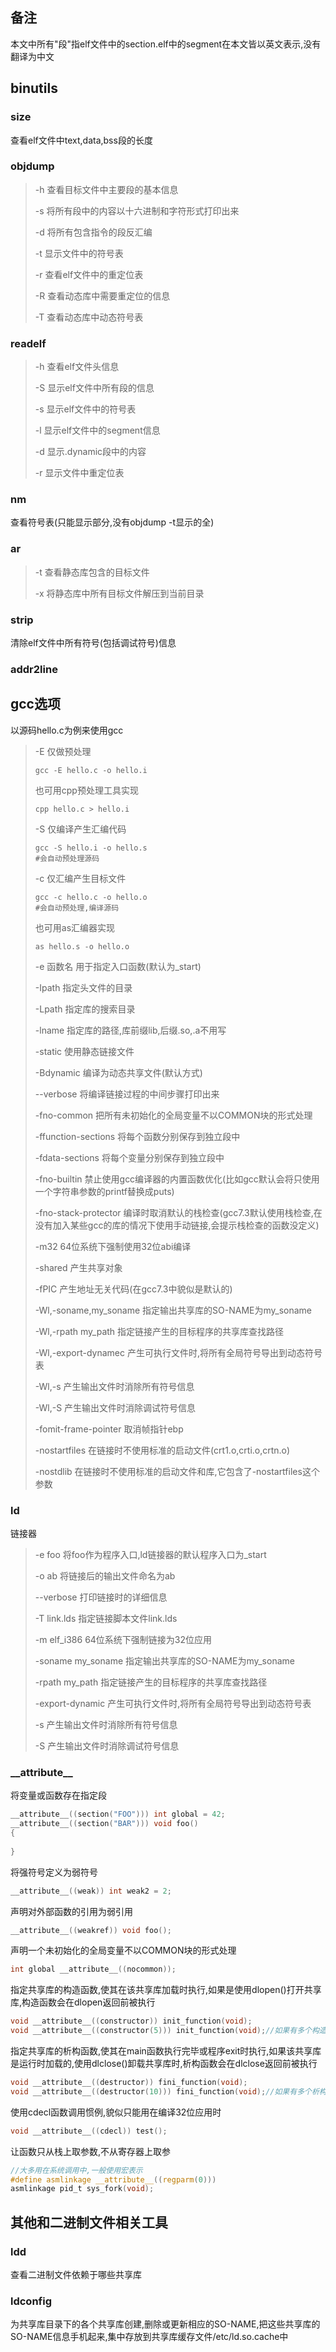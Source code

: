 ## 备注

本文中所有"段"指elf文件中的section.elf中的segment在本文皆以英文表示,没有翻译为中文



## binutils

### size

查看elf文件中text,data,bss段的长度

### objdump

> -h	查看目标文件中主要段的基本信息
>
> -s	将所有段中的内容以十六进制和字符形式打印出来
>
> -d	将所有包含指令的段反汇编
>
> -t	显示文件中的符号表
>
> -r	查看elf文件中的重定位表
>
> -R	查看动态库中需要重定位的信息
>
> -T	查看动态库中动态符号表

### readelf

> -h	查看elf文件头信息
>
> -S	显示elf文件中所有段的信息
>
> -s	显示elf文件中的符号表
>
> -l	显示elf文件中的segment信息
>
> -d	显示.dynamic段中的内容
>
> -r	显示文件中重定位表

### nm

查看符号表(只能显示部分,没有objdump -t显示的全)

### ar

> -t	查看静态库包含的目标文件
>
> -x	将静态库中所有目标文件解压到当前目录

### strip

清除elf文件中所有符号(包括调试符号)信息

### addr2line



## gcc选项

以源码hello.c为例来使用gcc

> -E	仅做预处理
>
> ```shell
> gcc -E hello.c -o hello.i
> ```
>
> 也可用cpp预处理工具实现
>
> ```shell
> cpp hello.c > hello.i
> ```
>
> -S	仅编译产生汇编代码
>
> ```shell
> gcc -S hello.i -o hello.s
> #会自动预处理源码
> ```
>
> -c	仅汇编产生目标文件
>
> ```shell
> gcc -c hello.c -o hello.o
> #会自动预处理,编译源码
> ```
>
> 也可用as汇编器实现
>
> ```shell
> as hello.s -o hello.o
> ```
>
> -e 函数名	用于指定入口函数(默认为_start)
>
> -Ipath	指定头文件的目录
>
> -Lpath	指定库的搜索目录
>
> -lname	指定库的路径,库前缀lib,后缀.so,.a不用写
>
> -static	使用静态链接文件
>
> -Bdynamic	编译为动态共享文件(默认方式)
>
> --verbose	将编译链接过程的中间步骤打印出来
>
> -fno-common	把所有未初始化的全局变量不以COMMON块的形式处理
>
> -ffunction-sections	将每个函数分别保存到独立段中
>
> -fdata-sections	将每个变量分别保存到独立段中
>
> -fno-builtin	禁止使用gcc编译器的内置函数优化(比如gcc默认会将只使用一个字符串参数的printf替换成puts)
>
> -fno-stack-protector	编译时取消默认的栈检查(gcc7.3默认使用栈检查,在没有加入某些gcc的库的情况下使用手动链接,会提示栈检查的函数没定义)
>
> -m32	64位系统下强制使用32位abi编译
>
> -shared	产生共享对象
>
> -fPIC	产生地址无关代码(在gcc7.3中貌似是默认的)
>
> -Wl,-soname,my_soname	指定输出共享库的SO-NAME为my_soname
>
> -Wl,-rpath my_path	指定链接产生的目标程序的共享库查找路径
>
> -Wl,-export-dynamec	产生可执行文件时,将所有全局符号导出到动态符号表
>
> -Wl,-s	产生输出文件时消除所有符号信息
>
> -Wl,-S	产生输出文件时消除调试符号信息
>
> -fomit-frame-pointer	取消帧指针ebp
>
> -nostartfiles	在链接时不使用标准的启动文件(crt1.o,crti.o,crtn.o)
>
> -nostdlib	在链接时不使用标准的启动文件和库,它包含了-nostartfiles这个参数



### ld

链接器

> -e foo	将foo作为程序入口,ld链接器的默认程序入口为_start
>
> -o ab	将链接后的输出文件命名为ab
>
> --verbose	打印链接时的详细信息
>
> -T link.lds	指定链接脚本文件link.lds
>
> -m elf_i386	64位系统下强制链接为32位应用
>
> -soname	my_soname	指定输出共享库的SO-NAME为my_soname
>
> -rpath my_path	指定链接产生的目标程序的共享库查找路径
>
> -export-dynamic	产生可执行文件时,将所有全局符号导出到动态符号表
>
> -s	产生输出文件时消除所有符号信息
>
> -S	产生输出文件时消除调试符号信息



### \_\_attribute\_\_

将变量或函数存在指定段

```c
__attribute__((section("FOO"))) int global = 42;
__attribute__((section("BAR"))) void foo()
{
    
}
```

将强符号定义为弱符号

```c
__attribute__((weak)) int weak2 = 2;
```

声明对外部函数的引用为弱引用

```c
__attribute__((weakref)) void foo();
```

声明一个未初始化的全局变量不以COMMON块的形式处理

```c
int global __attribute__((nocommon));
```

指定共享库的构造函数,使其在该共享库加载时执行,如果是使用dlopen()打开共享库,构造函数会在dlopen返回前被执行

```c
void __attribute__((constructor)) init_function(void);
void __attribute__((constructor(5))) init_function(void);//如果有多个构造函数,可以指定函数优先级,数字越小优先级越高,越先执行
```

指定共享库的析构函数,使其在main函数执行完毕或程序exit时执行,如果该共享库是运行时加载的,使用dlclose()卸载共享库时,析构函数会在dlclose返回前被执行

```c
void __attribute__((destructor)) fini_function(void);
void __attribute__((destructor(10))) fini_function(void);//如果有多个析构函数,可以指定函数优先级,数字越大优先级越高,越先执行
```

使用cdecl函数调用惯例,貌似只能用在编译32位应用时

```c
void __attribute__((cdecl)) test();
```

让函数只从栈上取参数,不从寄存器上取参

```c
//大多用在系统调用中,一般使用宏表示
#define asmlinkage __attribute__((regparm(0)))
asmlinkage pid_t sys_fork(void);
```



## 其他和二进制文件相关工具

### ldd

查看二进制文件依赖于哪些共享库

### ldconfig

为共享库目录下的各个共享库创建,删除或更新相应的SO-NAME,把这些共享库的SO-NAME信息手机起来,集中存放到共享库缓存文件/etc/ld.so.cache中



















